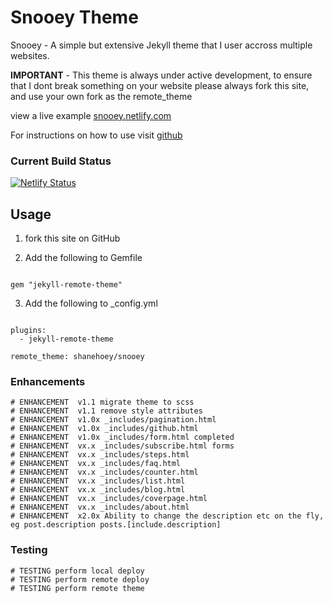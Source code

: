 # Snooey Theme

Snooey - A simple but extensive Jekyll theme that I user accross multiple websites. 

**IMPORTANT** - This theme is always under active development, to ensure that I dont break something on your website please always fork this site, and use your own fork as the remote_theme

view a live example [snooey.netlify.com](https://snooey.netlify.com)

For instructions on how to use visit [github](https://github.com/shanehoey/snooey-template)

### Current  Build Status

[![Netlify Status](https://api.netlify.com/api/v1/badges/531d26ad-f8c2-412d-900e-e4cfe05603b3/deploy-status)](https://app.netlify.com/sites/snooey/deploys)


##  Usage
1) fork this site on GitHub

2) Add the following to Gemfile

```

gem "jekyll-remote-theme"

```

3) Add the following to _config.yml 

```

plugins:
  - jekyll-remote-theme

remote_theme: shanehoey/snooey

```


### Enhancements 

```
# ENHANCEMENT  v1.1 migrate theme to scss
# ENHANCEMENT  v1.1 remove style attributes 
# ENHANCEMENT  v1.0x _includes/pagination.html
# ENHANCEMENT  v1.0x _includes/github.html
# ENHANCEMENT  v1.0x _includes/form.html completed 
# ENHANCEMENT  vx.x _includes/subscribe.html forms
# ENHANCEMENT  vx.x _includes/steps.html
# ENHANCEMENT  vx.x _includes/faq.html
# ENHANCEMENT  vx.x _includes/counter.html
# ENHANCEMENT  vx.x _includes/list.html
# ENHANCEMENT  vx.x _includes/blog.html
# ENHANCEMENT  vx.x _includes/coverpage.html
# ENHANCEMENT  vx.x _includes/about.html
# ENHANCEMENT  x2.0x Ability to change the description etc on the fly,  eg post.description posts.[include.description] 
```

### Testing 

```
# TESTING perform local deploy
# TESTING perform remote deploy
# TESTING perform remote theme
```